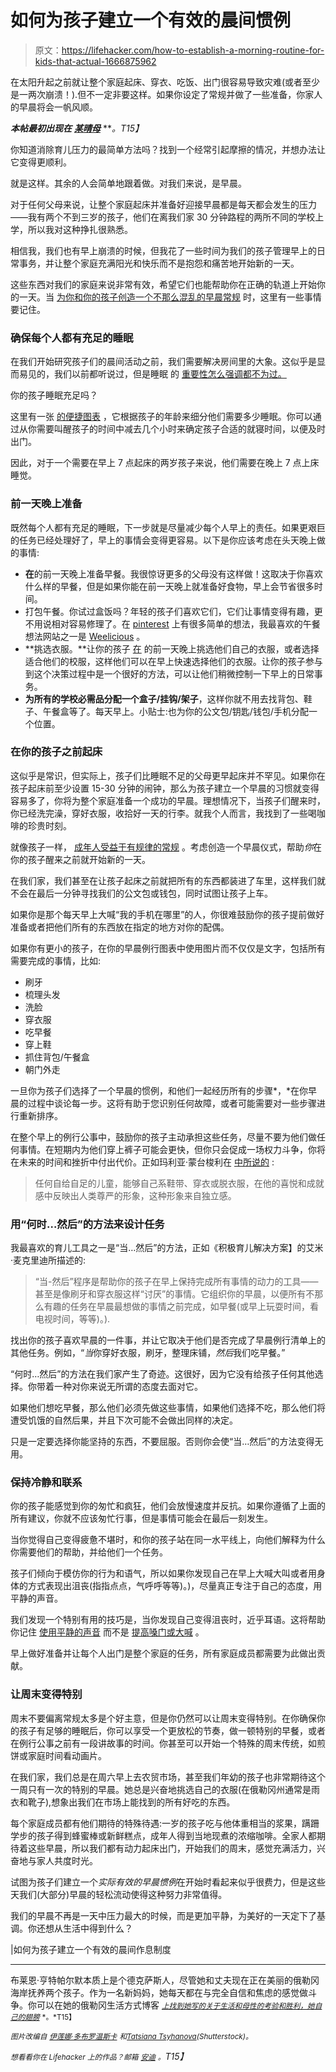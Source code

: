 # 如何为孩子建立一个有效的晨间惯例

> 原文：<https://lifehacker.com/how-to-establish-a-morning-routine-for-kids-that-actual-1666875962>

在太阳升起之前就让整个家庭起床、穿衣、吃饭、出门很容易导致灾难(或者至少是一两次崩溃！).但不一定非要这样。如果你设定了常规并做了一些准备，你家人的早晨将会一帆风顺。



***本帖最初出现在*** [***某晴母***](http://afineparent.com/lighten-up/morning-routine-for-kids.html) ***。*T15】**

你知道消除育儿压力的最简单方法吗？找到一个经常引起摩擦的情况，并想办法让它变得更顺利。

就是这样。其余的人会简单地跟着做。对我们来说，是早晨。

对于任何父母来说，让整个家庭起床并准备好迎接早晨都是每天都会发生的压力——我有两个不到三岁的孩子，他们在离我们家 30 分钟路程的两所不同的学校上学，所以我对这种挣扎很熟悉。

相信我，我们也有早上崩溃的时候，但我花了一些时间为我们的孩子管理早上的日常事务，并让整个家庭充满阳光和快乐而不是抱怨和痛苦地开始新的一天。

这些东西对我们的家庭来说非常有效，希望它们也能帮助你在正确的轨道上开始你的一天。当 [为你和你的孩子创造一个不那么混乱的早晨常规](https://lifehacker.com/how-to-organize-your-family-chaos-with-the-help-of-tech-1595502673) 时，这里有一些事情要记住。

### 确保每个人都有充足的睡眠

在我们开始研究孩子们的晨间活动之前，我们需要解决房间里的大象。这似乎是显而易见的，我们以前都听说过，但是睡眠 的 [重要性怎么强调都不为过。](http://afineparent.com/happiness/importance-of-sleep.html)

你的孩子睡眠充足吗？

这里有一张 [的便捷图表](http://www.babycenter.com/0_how-much-sleep-does-your-child-need_7645.bc) ，它根据孩子的年龄来细分他们需要多少睡眠。你可以通过从你需要叫醒孩子的时间中减去几个小时来确定孩子合适的就寝时间，以便及时出门。

因此，对于一个需要在早上 7 点起床的两岁孩子来说，他们需要在晚上 7 点上床睡觉。

### 前一天晚上准备

既然每个人都有充足的睡眠，下一步就是尽量减少每个人早上的责任。如果更艰巨的任务已经处理好了，早上的事情会变得更容易。以下是你应该考虑在头天晚上做的事情:

*   **在**的前一天晚上准备早餐。我很惊讶更多的父母没有这样做！这取决于你喜欢什么样的早餐，但是如果你能在前一天晚上就准备好食物，早上会节省很多时间。
*   打包午餐。你试过盒饭吗？年轻的孩子们喜欢它们，它们让事情变得有趣，更不用说相对容易修理了。在 [pinterest](http://www.pinterest.com/easylunchboxes/easy-lunch-box-lunches/) 上有很多简单的想法，我最喜欢的午餐想法网站之一是 [Weelicious](http://weelicious.com/school-lunches/) 。
*   **挑选衣服。**让你的孩子 [在](http://afineparent.com/stop-yelling-at-kids/preventing-power-struggles-with-kids.html) 的前一天晚上挑选他们自己的衣服，或者选择适合他们的校服，这样他们可以在早上快速选择他们的衣服。让你的孩子参与到这个决策过程中是一个很好的方法，可以让他们稍微控制一下早上的日常事务。
*   **为所有的学校必需品分配一个盒子/挂钩/架子**，这样你就不用去找背包、鞋子、午餐盒等了。每天早上。小贴士:也为你的公文包/钥匙/钱包/手机分配一个位置。

### 在你的孩子之前起床

这似乎是常识，但实际上，孩子们比睡眠不足的父母更早起床并不罕见。如果你在孩子起床前至少设置 15-30 分钟的闹钟，那么为孩子建立一个早晨的习惯就变得容易多了，你将为整个家庭准备一个成功的早晨。理想情况下，当孩子们醒来时，你已经洗完澡，穿好衣服，收拾好一天的行李。就我个人而言，我找到了一些喝咖啡的珍贵时刻。

就像孩子一样， [成年人受益于有规律的常规](https://lifehacker.com/top-10-ways-to-upgrade-your-morning-routine-5537478) 。考虑创造一个早晨仪式，帮助*你*在你的孩子醒来之前就开始新的一天。

在我们家，我们甚至在让孩子起床之前就把所有的东西都装进了车里，这样我们就不会在最后一分钟寻找我们的公文包或钱包，同时试图让孩子上车。

如果你是那个每天早上大喊“我的手机在哪里”的人，你很难鼓励你的孩子提前做好准备或者把他们所有的东西放在指定的地方对你的配偶。

如果你有更小的孩子，在你的早晨例行图表中使用图片而不仅仅是文字，包括所有需要完成的事情，比如:

*   刷牙
*   梳理头发
*   洗脸
*   穿衣服
*   吃早餐
*   穿上鞋
*   抓住背包/午餐盒
*   朝门外走

一旦你为孩子们选择了一个早晨的惯例，和他们一起经历所有的步骤*，*在你早晨的过程中谈论每一步。这将有助于您识别任何故障，或者可能需要对一些步骤进行重新排序。

在整个早上的例行公事中，鼓励你的孩子主动承担这些任务，尽量不要为他们做任何事情。在短期内为他们穿上裤子可能会更快，但你只会促成一场权力斗争，你将在未来的时间和挫折中付出代价。正如玛利亚·蒙台梭利在 [中所说的](https://archive.org/details/absorbentmind031961mbp) :

> 任何自给自足的儿童，能够自己系鞋带、穿衣或脱衣服，在他的喜悦和成就感中反映出人类尊严的形象，这种形象来自独立感。

### 用“何时…然后”的方法来设计任务

我最喜欢的育儿工具之一是“当…然后”的方法，正如《积极育儿解决方案】的艾米·麦克里迪所描述的:

> “当-然后”程序是帮助你的孩子在早上保持完成所有事情的动力的工具——甚至是像刷牙和穿衣服这样“讨厌”的事情。它组织你的早晨，以便所有不那么有趣的任务在早晨最想做的事情之前完成，如早餐(或早上玩耍时间，看电视时间，等等)。).

找出你的孩子喜欢早晨的一件事，并让它取决于他们是否完成了早晨例行清单上的其他任务。例如，“*当*你穿好衣服，刷牙，整理床铺，*然后*我们吃早餐。”

“何时…然后”的方法在我们家产生了奇迹。这很好，因为它没有给孩子任何其他选择。你带着一种对你来说无所谓的态度去面对它。

如果他们想吃早餐，那么他们必须先做这些事情，如果他们选择不吃，那么他们将遭受饥饿的自然后果，并且下次可能不会做出同样的决定。

只是一定要选择你能坚持的东西，不要屈服。否则你会使“当…然后”的方法变得无用。

### 保持冷静和联系

你的孩子能感觉到你的匆忙和疯狂，他们会放慢速度并反抗。如果你遵循了上面的所有建议，你就不应该匆忙行事，但是事情可能会在最后一刻发生。

当你觉得自己变得疲惫不堪时，和你的孩子站在同一水平线上，向他们解释为什么你需要他们的帮助，并给他们一个任务。

孩子们倾向于模仿你的行为和语气，所以如果你发现自己在早上大喊大叫或者用身体的方式表现出沮丧(指指点点，气呼呼等等)。)，尽量真正专注于自己的态度，用平静的声音。

我们发现一个特别有用的技巧是，当你发现自己变得沮丧时，近乎耳语。这将帮助你记住 [使用平静的声音](https://lifehacker.com/how-to-keep-your-cool-as-a-parent-1603673190) 而不是 [提高嗓门或大喊](http://lifehacker.com/how-to-stay-calm-and-not-yell-at-your-kids-even-if-you-1452033657) 。

早上做好准备并让每个人出门是整个家庭的任务，所有家庭成员都需要为此做出贡献。

### 让周末变得特别

周末不要偏离常规太多是个好主意，但是你仍然可以让周末变得特别。在你确保你的孩子有足够的睡眠后，你可以享受一个更放松的节奏，做一顿特别的早餐，或者在例行公事之前有一段讲故事的时间。你甚至可以开始一个特殊的周末传统，如煎饼或家庭时间看动画片。

在我们家，我们总是在周六早上去农贸市场，甚至我们年幼的孩子也非常期待这个一周只有一次的特别的早晨。她总是兴奋地挑选自己的衣服(在俄勒冈州通常是雨衣和靴子),想象出我们在市场上能找到的所有好吃的东西。

每个家庭成员都有他们期待的特殊待遇:一岁的孩子吃与他体重相当的浆果，蹒跚学步的孩子得到蜂蜜棒或新鲜糕点，成年人得到当地现煮的浓缩咖啡。全家人都期待着这些早晨，所以我们都有动力起床出门，开始我们的周末，感觉充满活力，兴奋地与家人共度时光。

试图为孩子们建立一个*实际有效的早晨惯例*在开始时看起来似乎很费力，但是这些天我们(大部分)早晨的轻松流动使得这种努力非常值得。

我们的早晨不再是一天中压力最大的时候，而是更加平静，为美好的一天定下了基调。你还想从生活中得到什么？

|如何为孩子建立一个有效的晨间作息制度

* * *

布莱恩·亨特帕尔默本质上是个德克萨斯人，尽管她和丈夫现在正在美丽的俄勒冈海岸抚养两个孩子。作为一名新妈妈，她每天都在与完全自信和焦虑的感觉做斗争。你可以在她的俄勒冈生活方式博客 [<small>*上找到她写的关于生活和母性的考验和胜利，她自己的翅膀*</small>](http://www.withherownwings.com/) <small>*。*T15】</small>

*<small>图片改编自</small>* [*<small>伊莲娜·多布罗温斯卡</small>*](http://www.shutterstock.com/pic.mhtml?id=69445279&src=id) *<small>和</small>*[*<small>Tatsiana Tsyhanova</small>*](http://www.shutterstock.com/pic.mhtml?id=204629944&src=id)*<small>(Shutterstock)。</small>*

*<small>想看看你在 Lifehacker 上的作品？邮箱</small>* [*<small>安迪</small>*](mailto:andy@lifehacker.com) *<small>。</small>T15】*